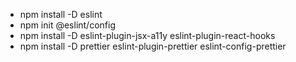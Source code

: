 * npm install -D eslint
* npm init @eslint/config
* npm install -D eslint-plugin-jsx-a11y eslint-plugin-react-hooks
* npm install -D prettier eslint-plugin-prettier eslint-config-prettier